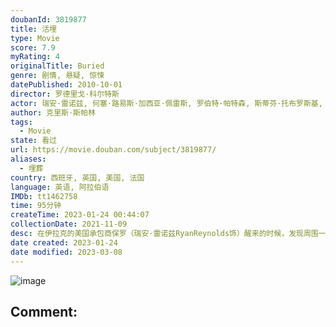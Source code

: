 ```yaml
---
doubanId: 3819877
title: 活埋
type: Movie
score: 7.9
myRating: 4
originalTitle: Buried
genre: 剧情, 悬疑, 惊悚
datePublished: 2010-10-01
director: 罗德里戈·科尔特斯
actor: 瑞安·雷诺兹, 何塞·路易斯·加西亚·佩雷斯, 罗伯特·帕特森, 斯蒂芬·托布罗斯基, 萨曼莎·玛西丝, 埃里克·帕拉迪诺, 凯利·罗查, 克里斯·威廉·马丁, 玛丽·伯德桑, 安妮·洛克哈特, 罗伯特·克洛特沃西, undefined, undefined
author: 克里斯·斯帕林
tags:
  - Movie
state: 看过
url: https://movie.douban.com/subject/3819877/
aliases:
  - 埋葬
country: 西班牙, 英国, 美国, 法国
language: 英语, 阿拉伯语
IMDb: tt1462758
time: 95分钟
createTime: 2023-01-24 00:44:07
collectionDate: 2021-11-09
desc: 在伊拉克的美国承包商保罗（瑞安·雷诺兹RyanReynolds饰）醒来的时候，发现周围一片黑暗什么都看不见。经过自己的不断摸索，发现手边有一个打火机，一把小刀和一部手机，而自己仿佛是被关在了一口...
date created: 2023-01-24
date modified: 2023-03-08
---
```


![image](p598565639.jpg)

Comment:
---
